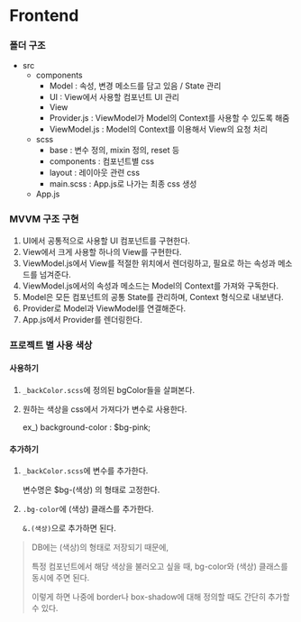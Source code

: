 # Frontend

### 폴더 구조

- src
  - components
    - Model : 속성, 변경 메소드를 담고 있음 / State 관리
    - UI : View에서 사용할 컴포넌트 UI 관리
    - View
    - Provider.js : ViewModel가 Model의 Context를 사용할 수 있도록 해줌
    - ViewModel.js : Model의 Context를 이용해서 View의 요청 처리
  - scss
    - base : 변수 정의, mixin 정의, reset 등
    - components : 컴포넌트별 css
    - layout : 레이아웃 관련 css
    - main.scss : App.js로 나가는 최종 css 생성
  - App.js



### MVVM 구조 구현

1. UI에서 공통적으로 사용할 UI 컴포넌트를 구현한다.
2. View에서 크게 사용할 하나의 View를 구현한다.
3. ViewModel.js에서 View를 적절한 위치에서 렌더링하고, 필요로 하는 속성과 메소드를 넘겨준다.
4. ViewModel.js에서의 속성과 메소드는 Model의 Context를 가져와 구독한다.
5. Model은 모든 컴포넌트의 공통 State를 관리하며, Context 형식으로 내보낸다.
6. Provider로 Model과 ViewModel를 연결해준다.
7. App.js에서 Provider를 렌더링한다.



### 프로젝트 별 사용 색상

#### 사용하기

1. `_backColor.scss`에 정의된 bgColor들을 살펴본다.

2. 원하는 색상을 css에서 가져다가 변수로 사용한다. 

   ex_) background-color : $bg-pink;



#### 추가하기

1. `_backColor.scss`에 변수를 추가한다.

   변수명은 $bg-(색상) 의 형태로 고정한다.

2. `.bg-color`에 (색상) 클래스를 추가한다.

   `&.(색상)`으로 추가하면 된다.

> DB에는 (색상)의 형태로 저장되기 때문에, 
>
> 특정 컴포넌트에서 해당 색상을 불러오고 싶을 때, bg-color와 (색상) 클래스를 동시에 주면 된다.
>
> 이렇게 하면 나중에 border나 box-shadow에 대해 정의할 때도 간단히 추가할 수 있다.